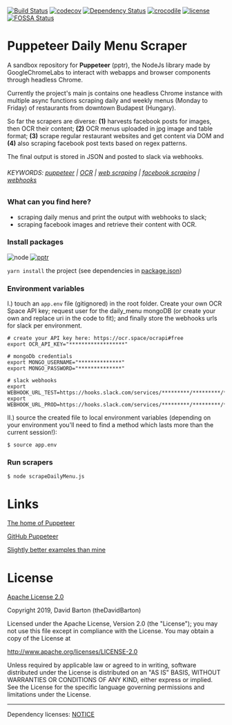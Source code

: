 [![Build Status](https://travis-ci.com/theDavidBarton/puppeteer-daily-menu-scraper.svg?branch=master)](https://travis-ci.com/theDavidBarton/puppeteer-daily-menu-scraper)
[![codecov](https://img.shields.io/codecov/c/github/theDavidBarton/puppeteer-daily-menu-scraper/master.svg)](https://codecov.io/gh/theDavidBarton/puppeteer-daily-menu-scraper)
[![Dependency Status](https://david-dm.org/theDavidBarton/puppeteer-daily-menu-scraper.svg)](https://david-dm.org/)
[![crocodile](https://img.shields.io/badge/crocodiles_in_the_basement-%F0%9F%90%8A_yes-orange.svg)](/lib)
[![license](https://img.shields.io/github/license/theDavidBarton/puppeteer-daily-menu-scraper.svg)](/LICENSE.md)
[![FOSSA Status](https://app.fossa.com/api/projects/git%2Bgithub.com%2FtheDavidBarton%2Fpuppeteer-daily-menu-scraper.svg?type=shield)](https://app.fossa.com/projects/git%2Bgithub.com%2FtheDavidBarton%2Fpuppeteer-daily-menu-scraper?ref=badge_shield)


# Puppeteer Daily Menu Scraper

A sandbox repository for **Puppeteer** (pptr), the NodeJs library made by GoogleChromeLabs to interact with webapps and browser components through headless Chrome.

Currently the project's main js contains one headless Chrome instance with multiple async functions scraping daily and weekly menus (Monday to Friday) of restaurants from downtown Budapest (Hungary).

So far the scrapers are diverse: **(1)** harvests facebook posts for images, then OCR their content; **(2)** OCR menus uploaded in jpg image and table format; **(3)** scrape regular restaurant websites and get content via DOM and **(4)** also scraping facebook post texts based on regex patterns.

The final output is stored in JSON and posted to slack via webhooks.


###### KEYWORDS: [puppeteer](https://github.com/search?q=puppeteer) | [OCR](https://github.com/search?q=ocr) | [web scraping](https://github.com/search?q=web+scraping) | [facebook scraping](https://github.com/search?q=facebook+scraping) | [webhooks](https://github.com/search?q=webhooks)


### What can you find here?

- scraping daily menus and print the output with webhooks to slack;
- scraping facebook images and retrieve their content with OCR.

### Install packages

![node](https://img.shields.io/badge/node-%3E%3D10.15.3-green.svg)
[![pptr](https://img.shields.io/github/package-json/dependency-version/theDavidBarton/puppeteer-daily-menu-scraper/puppeteer.svg)](/package.json)

`yarn install` the project (see dependencies in [package.json](/package.json))

### Environment variables

I.) touch an `app.env` file (gitignored) in the root folder. Create your own OCR Space API key; request user for the daily_menu mongoDB (or create your own and replace uri in the code to fit); and finally store the webhooks urls for slack per environment.

```shell_session
# create your API key here: https://ocr.space/ocrapi#free
export OCR_API_KEY="******************"

# mongoDb credentials
export MONGO_USERNAME="**************"
export MONGO_PASSWORD="**************"

# slack webhooks
export WEBHOOK_URL_TEST=https://hooks.slack.com/services/*********/*********/************************
export WEBHOOK_URL_PROD=https://hooks.slack.com/services/*********/*********/************************
```

II.) source the created file to local environment variables (depending on your environment you'll need to find a method which lasts more than the current session!):

```shell_session
$ source app.env
```

### Run scrapers

```shell_session
$ node scrapeDailyMenu.js
```

# Links

[The home of Puppeteer](https://pptr.dev)

[GitHub Puppeteer](https://github.com/GoogleChrome/puppeteer)

[Slightly better examples than mine](https://github.com/GoogleChromeLabs/puppeteer-examples)

# License

[Apache License 2.0](/LICENSE.md)

   Copyright 2019, David Barton (theDavidBarton)

Licensed under the Apache License, Version 2.0 (the "License");
you may not use this file except in compliance with the License.
You may obtain a copy of the License at

http://www.apache.org/licenses/LICENSE-2.0

Unless required by applicable law or agreed to in writing, software
distributed under the License is distributed on an "AS IS" BASIS,
WITHOUT WARRANTIES OR CONDITIONS OF ANY KIND, either express or implied.
See the License for the specific language governing permissions and
limitations under the License.

---

Dependency licenses: [NOTICE](/LICENSES.md)
